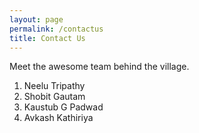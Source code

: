```yaml
---
layout: page
permalink: /contactus
title: Contact Us
---
```


Meet the awesome team behind the village.

1. Neelu Tripathy
2. Shobit Gautam
3. Kaustub G Padwad
4. Avkash Kathiriya
